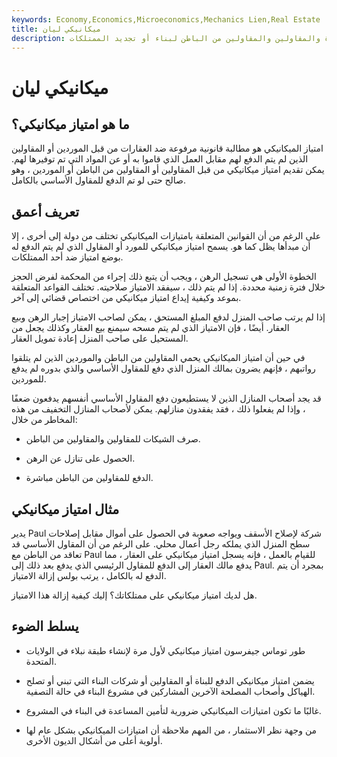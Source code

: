 ```yaml
---
keywords: Economy,Economics,Microeconomics,Mechanics Lien,Real Estate
title: ميكانيكي ليان
description: امتياز الميكانيكي هو ضمان قانوني للدفع للبناة والمقاولين والمقاولين من الباطن لبناء أو تجديد الممتلكات.
---
```


# ميكانيكي ليان
## ما هو امتياز ميكانيكي؟

امتياز الميكانيكي هو مطالبة قانونية مرفوعة ضد العقارات من قبل الموردين أو المقاولين الذين لم يتم الدفع لهم مقابل العمل الذي قاموا به أو عن المواد التي تم توفيرها لهم. يمكن تقديم امتياز ميكانيكي من قبل المقاولين أو المقاولين من الباطن أو الموردين ، وهو صالح حتى لو تم الدفع للمقاول الأساسي بالكامل.

## تعريف أعمق

على الرغم من أن القوانين المتعلقة بامتيازات الميكانيكي تختلف من دولة إلى أخرى ، إلا أن مبدأها يظل كما هو. يسمح امتياز ميكانيكي للمورد أو المقاول الذي لم يتم الدفع له بوضع امتياز ضد أحد الممتلكات.

الخطوة الأولى هي تسجيل الرهن ، ويجب أن يتبع ذلك إجراء من المحكمة لفرض الحجز خلال فترة زمنية محددة. إذا لم يتم ذلك ، سيفقد الامتياز صلاحيته. تختلف القواعد المتعلقة بموعد وكيفية إيداع امتياز ميكانيكي من اختصاص قضائي إلى آخر.

إذا لم يرتب صاحب المنزل لدفع المبلغ المستحق ، يمكن لصاحب الامتياز إجبار الرهن وبيع العقار. أيضًا ، فإن الامتياز الذي لم يتم مسحه سيمنع بيع العقار وكذلك يجعل من المستحيل على صاحب المنزل إعادة تمويل العقار.

في حين أن امتياز الميكانيكي يحمي المقاولين من الباطن والموردين الذين لم يتلقوا رواتبهم ، فإنهم يضرون بمالك المنزل الذي دفع للمقاول الأساسي والذي بدوره لم يدفع للموردين.

قد يجد أصحاب المنازل الذين لا يستطيعون دفع المقاول الأساسي أنفسهم يدفعون ضعفًا ، وإذا لم يفعلوا ذلك ، فقد يفقدون منازلهم. يمكن لأصحاب المنازل التخفيف من هذه المخاطر من خلال:

- صرف الشيكات للمقاولين والمقاولين من الباطن.

- الحصول على تنازل عن الرهن.

- الدفع للمقاولين من الباطن مباشرة.

## مثال امتياز ميكانيكي

يدير Paul شركة لإصلاح الأسقف ويواجه صعوبة في الحصول على أموال مقابل إصلاحات سطح المنزل الذي يملكه رجل أعمال محلي. على الرغم من أن المقاول الأساسي قد تعاقد من الباطن مع Paul للقيام بالعمل ، فإنه يسجل امتياز ميكانيكي على العقار ، مما يدفع مالك العقار إلى الدفع للمقاول الرئيسي الذي يدفع بعد ذلك إلى Paul. بمجرد أن يتم الدفع له بالكامل ، يرتب بولس إزالة الامتياز.

هل لديك امتياز ميكانيكي على ممتلكاتك؟ إليك كيفية إزالة هذا الامتياز.

## يسلط الضوء

- طور توماس جيفرسون امتياز ميكانيكي لأول مرة لإنشاء طبقة نبلاء في الولايات المتحدة.

- يضمن امتياز ميكانيكي الدفع للبناة أو المقاولين أو شركات البناء التي تبني أو تصلح الهياكل وأصحاب المصلحة الآخرين المشاركين في مشروع البناء في حالة التصفية.

- غالبًا ما تكون امتيازات الميكانيكي ضرورية لتأمين المساعدة في البناء في المشروع.

- من وجهة نظر الاستثمار ، من المهم ملاحظة أن امتيازات الميكانيكي بشكل عام لها أولوية أعلى من أشكال الديون الأخرى.

